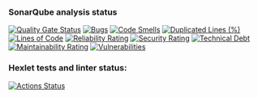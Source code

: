 ### SonarQube analysis status
[![Quality Gate Status](https://sonarcloud.io/api/project_badges/measure?project=Coverfog_python-project-49&metric=alert_status)](https://sonarcloud.io/summary/new_code?id=Coverfog_python-project-49)
[![Bugs](https://sonarcloud.io/api/project_badges/measure?project=Coverfog_python-project-49&metric=bugs)](https://sonarcloud.io/summary/new_code?id=Coverfog_python-project-49)
[![Code Smells](https://sonarcloud.io/api/project_badges/measure?project=Coverfog_python-project-49&metric=code_smells)](https://sonarcloud.io/summary/new_code?id=Coverfog_python-project-49)
[![Duplicated Lines (%)](https://sonarcloud.io/api/project_badges/measure?project=Coverfog_python-project-49&metric=duplicated_lines_density)](https://sonarcloud.io/summary/new_code?id=Coverfog_python-project-49)
[![Lines of Code](https://sonarcloud.io/api/project_badges/measure?project=Coverfog_python-project-49&metric=ncloc)](https://sonarcloud.io/summary/new_code?id=Coverfog_python-project-49)
[![Reliability Rating](https://sonarcloud.io/api/project_badges/measure?project=Coverfog_python-project-49&metric=reliability_rating)](https://sonarcloud.io/summary/new_code?id=Coverfog_python-project-49)
[![Security Rating](https://sonarcloud.io/api/project_badges/measure?project=Coverfog_python-project-49&metric=security_rating)](https://sonarcloud.io/summary/new_code?id=Coverfog_python-project-49)
[![Technical Debt](https://sonarcloud.io/api/project_badges/measure?project=Coverfog_python-project-49&metric=sqale_index)](https://sonarcloud.io/summary/new_code?id=Coverfog_python-project-49)
[![Maintainability Rating](https://sonarcloud.io/api/project_badges/measure?project=Coverfog_python-project-49&metric=sqale_rating)](https://sonarcloud.io/summary/new_code?id=Coverfog_python-project-49)
[![Vulnerabilities](https://sonarcloud.io/api/project_badges/measure?project=Coverfog_python-project-49&metric=vulnerabilities)](https://sonarcloud.io/summary/new_code?id=Coverfog_python-project-49)
### Hexlet tests and linter status:
[![Actions Status](https://github.com/Coverfog/python-project-49/actions/workflows/hexlet-check.yml/badge.svg)](https://github.com/Coverfog/python-project-49/actions)